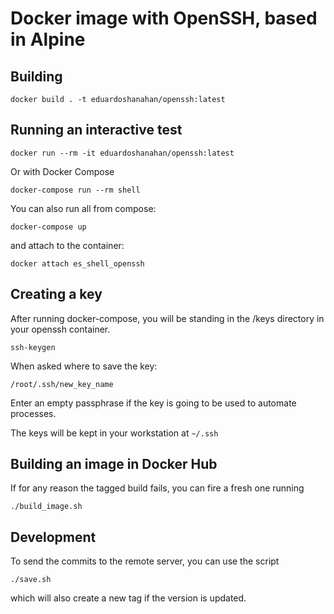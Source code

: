 # Docker image with OpenSSH, based in Alpine

## Building

```
docker build . -t eduardoshanahan/openssh:latest
```

## Running an interactive test

```
docker run --rm -it eduardoshanahan/openssh:latest
```

Or with Docker Compose

```
docker-compose run --rm shell
```

You can also run all from compose:

```
docker-compose up
```

and attach to the container:

```
docker attach es_shell_openssh
```

## Creating a key

After running docker-compose, you will be standing in the /keys directory in your openssh container.

```
ssh-keygen
```

When asked where to save the key:

```
/root/.ssh/new_key_name
```

Enter an empty passphrase if the key is going to be used to automate processes.

The keys will be kept in your workstation at ```~/.ssh```

## Building an image in Docker Hub

If for any reason the tagged build fails, you can fire a fresh one running

```
./build_image.sh
```

## Development

To send the commits to the remote server, you can use the script

```
./save.sh
```

which will also create a new tag if the version is updated.
